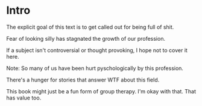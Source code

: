 # Intro

The explicit goal of this text is to get called out for being full of shit.

Fear of looking silly has stagnated the growth of our profession.

If a subject isn't controversial or thought provoking, I hope not to cover it here.

Note: So many of us have been hurt pyschologically by this profession.

There's a hunger for stories that answer WTF about this field.

This book might just be a fun form of group therapy. I'm okay with that. That has value too.
